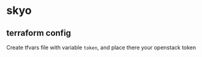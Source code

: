 # skyo
## terraform config

Create tfvars file with variable `token`, and place there your openstack token